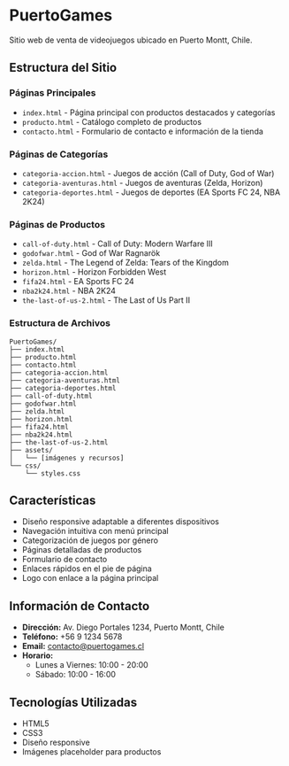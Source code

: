 # PuertoGames

Sitio web de venta de videojuegos ubicado en Puerto Montt, Chile.

## Estructura del Sitio

### Páginas Principales
- `index.html` - Página principal con productos destacados y categorías
- `producto.html` - Catálogo completo de productos
- `contacto.html` - Formulario de contacto e información de la tienda

### Páginas de Categorías
- `categoria-accion.html` - Juegos de acción (Call of Duty, God of War)
- `categoria-aventuras.html` - Juegos de aventuras (Zelda, Horizon)
- `categoria-deportes.html` - Juegos de deportes (EA Sports FC 24, NBA 2K24)

### Páginas de Productos
- `call-of-duty.html` - Call of Duty: Modern Warfare III
- `godofwar.html` - God of War Ragnarök
- `zelda.html` - The Legend of Zelda: Tears of the Kingdom
- `horizon.html` - Horizon Forbidden West
- `fifa24.html` - EA Sports FC 24
- `nba2k24.html` - NBA 2K24
- `the-last-of-us-2.html` - The Last of Us Part II

### Estructura de Archivos
```
PuertoGames/
├── index.html
├── producto.html
├── contacto.html
├── categoria-accion.html
├── categoria-aventuras.html
├── categoria-deportes.html
├── call-of-duty.html
├── godofwar.html
├── zelda.html
├── horizon.html
├── fifa24.html
├── nba2k24.html
├── the-last-of-us-2.html
├── assets/
│   └── [imágenes y recursos]
└── css/
    └── styles.css
```

## Características

- Diseño responsive adaptable a diferentes dispositivos
- Navegación intuitiva con menú principal
- Categorización de juegos por género
- Páginas detalladas de productos
- Formulario de contacto
- Enlaces rápidos en el pie de página
- Logo con enlace a la página principal

## Información de Contacto

- **Dirección:** Av. Diego Portales 1234, Puerto Montt, Chile
- **Teléfono:** +56 9 1234 5678
- **Email:** contacto@puertogames.cl
- **Horario:**
  - Lunes a Viernes: 10:00 - 20:00
  - Sábado: 10:00 - 16:00

## Tecnologías Utilizadas

- HTML5
- CSS3
- Diseño responsive
- Imágenes placeholder para productos 